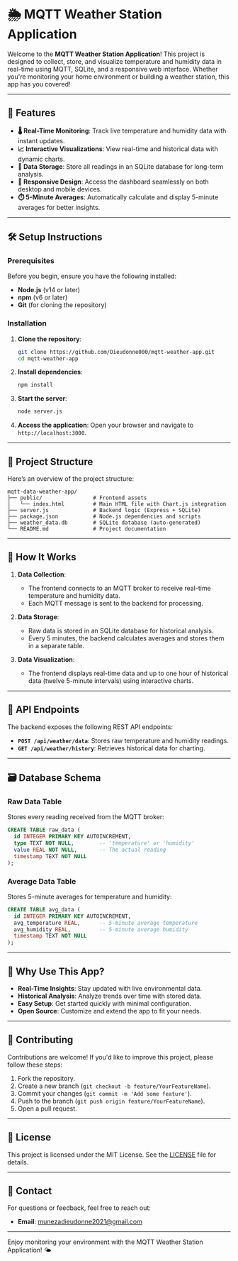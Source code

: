 # 🌦️ MQTT Weather Station Application

Welcome to the **MQTT Weather Station Application**! This project is designed to collect, store, and visualize temperature and humidity data in real-time using MQTT, SQLite, and a responsive web interface. Whether you're monitoring your home environment or building a weather station, this app has you covered!

---

## 🚀 Features

- **🌡️ Real-Time Monitoring**: Track live temperature and humidity data with instant updates.
- **📈 Interactive Visualizations**: View real-time and historical data with dynamic charts.
- **💾 Data Storage**: Store all readings in an SQLite database for long-term analysis.
- **📱 Responsive Design**: Access the dashboard seamlessly on both desktop and mobile devices.
- **⏱️ 5-Minute Averages**: Automatically calculate and display 5-minute averages for better insights.

---

## 🛠️ Setup Instructions

### Prerequisites

Before you begin, ensure you have the following installed:

- **Node.js** (v14 or later)
- **npm** (v6 or later)
- **Git** (for cloning the repository)

### Installation

1. **Clone the repository**:
   ```bash
   git clone https://github.com/Dieudonne000/mqtt-weather-app.git
   cd mqtt-weather-app
   ```

2. **Install dependencies**:
   ```bash
   npm install
   ```

3. **Start the server**:
   ```bash
   node server.js
   ```

4. **Access the application**:
   Open your browser and navigate to `http://localhost:3000`.

---

## 📂 Project Structure

Here’s an overview of the project structure:

```
mqtt-data-weather-app/
├── public/                # Frontend assets
│   └── index.html         # Main HTML file with Chart.js integration
├── server.js              # Backend logic (Express + SQLite)
├── package.json           # Node.js dependencies and scripts
├── weather_data.db        # SQLite database (auto-generated)
└── README.md              # Project documentation
```

---

## 🧠 How It Works

1. **Data Collection**:
   - The frontend connects to an MQTT broker to receive real-time temperature and humidity data.
   - Each MQTT message is sent to the backend for processing.

2. **Data Storage**:
   - Raw data is stored in an SQLite database for historical analysis.
   - Every 5 minutes, the backend calculates averages and stores them in a separate table.

3. **Data Visualization**:
   - The frontend displays real-time data and up to one hour of historical data (twelve 5-minute intervals) using interactive charts.

---

## 🔌 API Endpoints

The backend exposes the following REST API endpoints:

- **`POST /api/weather/data`**: Stores raw temperature and humidity readings.
- **`GET /api/weather/history`**: Retrieves historical data for charting.

---

## 🗃️ Database Schema

### Raw Data Table
Stores every reading received from the MQTT broker:
```sql
CREATE TABLE raw_data (
  id INTEGER PRIMARY KEY AUTOINCREMENT,
  type TEXT NOT NULL,        -- 'temperature' or 'humidity'
  value REAL NOT NULL,       -- The actual reading
  timestamp TEXT NOT NULL    
);
```

### Average Data Table
Stores 5-minute averages for temperature and humidity:
```sql
CREATE TABLE avg_data (
  id INTEGER PRIMARY KEY AUTOINCREMENT,
  avg_temperature REAL,      -- 5-minute average temperature
  avg_humidity REAL,         -- 5-minute average humidity
  timestamp TEXT NOT NULL    
);
```

---

## 🌟 Why Use This App?

- **Real-Time Insights**: Stay updated with live environmental data.
- **Historical Analysis**: Analyze trends over time with stored data.
- **Easy Setup**: Get started quickly with minimal configuration.
- **Open Source**: Customize and extend the app to fit your needs.

---

## 🤝 Contributing

Contributions are welcome! If you'd like to improve this project, please follow these steps:

1. Fork the repository.
2. Create a new branch (`git checkout -b feature/YourFeatureName`).
3. Commit your changes (`git commit -m 'Add some feature'`).
4. Push to the branch (`git push origin feature/YourFeatureName`).
5. Open a pull request.

---

## 📜 License

This project is licensed under the MIT License. See the [LICENSE](LICENSE) file for details.

---

## 📧 Contact

For questions or feedback, feel free to reach out:

- **Email**: munezadieudonne2021@gmail.com

---

Enjoy monitoring your environment with the MQTT Weather Station Application! 🌤️